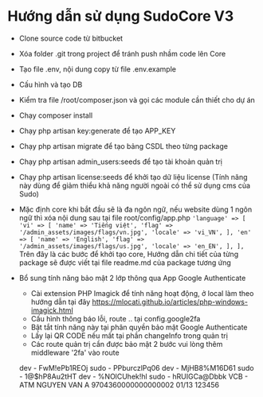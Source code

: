 # Hướng dẫn sử dụng SudoCore V3
* Clone source code từ bitbucket
* Xóa folder .git trong project để tránh push nhầm code lên Core
* Tạo file .env, nội dung copy từ file .env.example
* Cấu hình và tạo DB
* Kiểm tra file /root/composer.json và gọi các module cần thiết cho dự án
* Chạy composer install
* Chạy php artisan key:generate để tạo APP_KEY
* Chạy php artisan migrate để tạo bảng CSDL theo từng package
* Chạy php artisan admin_users:seeds để tạo tài khoản quản trị
* Chạy php artisan license:seeds để khởi tạo dữ liệu license (Tính năng này dùng để giảm thiểu khả năng người ngoài có thể sử dụng cms của Sudo)
* Mặc định core khi bắt đầu sẽ là đa ngôn ngữ, nếu website dùng 1 ngôn ngữ thì xóa nội dung sau tại file root/config/app.php
	`
		'language' => [
	        'vi' => [
	            'name' => 'Tiếng việt',
	            'flag' => '/admin_assets/images/flags/vn.jpg',
	            'locale' => 'vi_VN',
	        ],
	        'en' => [
	            'name' => 'English',
	            'flag' => '/admin_assets/images/flags/us.jpg',
	            'locale' => 'en_EN',
	        ],
	    ],
	`
Trên đây là các bước để khởi tạo core, Hướng dẫn chi tiết của từng package sẽ được viết tại file readme.md của package tương ứng

* Bổ sung tính năng bảo mật 2 lớp thông qua App Google Authenticate
  - Cài extension PHP Imagick để tính năng hoạt động, ở local làm theo hướng dẫn tại đây https://mlocati.github.io/articles/php-windows-imagick.html
  - Cấu hình thông báo lỗi, route .. tại config.google2fa
  - Bật tắt tính năng này tại phân quyền bảo mật Google Authenticate
  - Lấy lại QR CODE nếu mất tại phần changeInfo trong quản trị
  - Các route quản trị cần được bảo mật 2 bước vui lòng thêm middleware '2fa' vào route

  dev - FwM!ePb1REOj
sudo - PPburczlPq06
dev - MjHB8%M16D61
sudo - 1@$hP8Au2tHT
dev - %NOlCUhek!hl
sudo - hRUIGCa@Dbbk
VCB - ATM NGUYEN VAN A 9704360000000000002 01/13 123456
